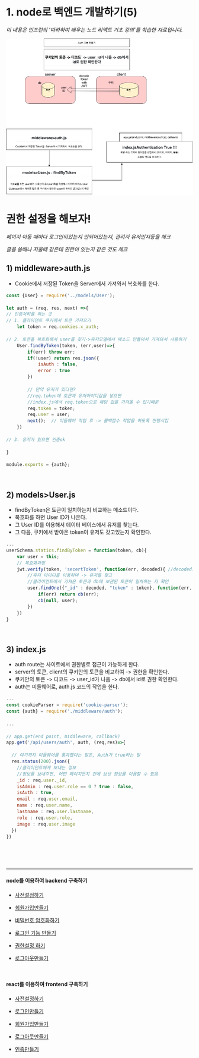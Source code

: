 # 1. node로 백엔드 개발하기(5)
*이 내용은 인프런의 '따라하며 배우는 노드 리액트 기초 강의'를 학습한 자료입니다.*

<img src="./5.png"/>

<br/>

# 권한 설정을 해보자!
*페이지 이동 때마다 로그인되있는지 안되어있는지, 관리자 유저인지등을 체크*

*글을 쓸때나 지울때 같은데 권한이 있는지 같은 것도 체크*

## 1) middleware>auth.js
- Cookie에서 저장된 Token을 Server에서 가져와서 복호화를 한다.
```js
const {User} = require('../models/User');

let auth = (req, res, next) =>{
// 인증처리를 하는 곳
// 1. 클라이언트 쿠키에서 토큰 가져오기
    let token = req.cookies.x_auth;  

// 2. 토큰을 복호화해서 user를 찾기->유저모델에서 메소드 만들어서 가져와서 사용하기
    User.findByToken(token, (err,user)=>{
        if(err) throw err;
        if(!user) return res.json({
            isAuth : false,
            error : true
        })

        // 만약 유저가 있다면?
        //req.token에 토큰과 유저아이디값을 넣으면 
        //index.js에서 req.token으로 해당 값을 가져올 수 있기때문
        req.token = token;  
        req.user = user;
        next();  // 미들웨어 작업 후 -> 콜백함수 작업을 하도록 진행시킴
    })
  
// 3. 유저가 있으면 인증ok

}

module.exports = {auth};
```



<br/>

## 2) models>User.js
- findByToken은 토큰이 일치하는지 비교하는 메소드이다.
- 복호화를 하면 User ID가 나온다.
- 그 User ID를 이용해서 데이터 베이스에서 유저를 찾는다.
- 그 다음, 쿠키에서 받아온 token이 유저도 갖고있는지 확인한다. 

```js
...
userSchema.statics.findByToken = function(token, cb){
    var user = this;
    // 복호화과정
    jwt.verify(token, 'secertToken', function(err, decoded){ //decoded:유저id
        //유저 아이디를 이용하여 -> 유저를 찾고 
        //클라이언트에서 가져온 토큰과 db에 보관된 토큰이 일치하는 지 확인
        user.findOne({"_id" : decoded, "token" : token}, function(err, user){
            if(err) return cb(err);
            cb(null, user);
        })
    })
}

```

<br/>

## 3) index.js
- auth route는 사이트에서 권한별로 접근이 가능하게 한다.
- server의 토큰, client의 쿠키안의 토큰을 비교하여 -> 권한을 확인한다.
- 쿠키안의 토큰 -> 디코드 -> user_id가 나옴 -> db에서 id로 권한 확인한다.
- auth는 미들웨어로, auth.js 코드의 작업을 한다.

```js
...
const cookieParser = require('cookie-parser'); 
const {auth} = require('./middleware/auth');

...

// app.get(end point, middleware, callback)
app.get('/api/users/auth', auth, (req,res)=>{

  // 여기까지 미들웨어를 통과했다는 말은, Auth가 true라는 말
  res.status(200).json({  
    //클라이언트에게 보내는 정보
    //정보를 보내주면, 어떤 페이지든지 간에 보낸 정보를 이용할 수 있음
    _id : req.user._id,
    isAdmin : req.user.role == 0 ? true : false,
    isAuth : true,
    email : req.user.email,
    name : req.user.name,
    lastname : req.user.lastname,
    role : req.user.role,
    image : req.user.image 
  })
})

```



<br/><br/><br/>

-----

#### node를 이용하여 backend 구축하기

- <a href="https://github.com/KumJungMin/boiler-plate/blob/master/descri/node1.md"> 사전설정하기 </a>

- <a href="https://github.com/KumJungMin/boiler-plate/blob/master/descri/node2.md"> 회원가입만들기 </a>

- <a href="https://github.com/KumJungMin/boiler-plate/blob/master/descri/node3.md"> 비밀번호 암호화하기 </a>

- <a href="https://github.com/KumJungMin/boiler-plate/blob/master/descri/node4.md"> 로그인 기능 만들기 </a>

- <a href="https://github.com/KumJungMin/boiler-plate/blob/master/descri/node5.md"> 권한설정 하기 </a>

- <a href="https://github.com/KumJungMin/boiler-plate/blob/master/descri/node6.md"> 로그아웃만들기 </a>

<br/>

#### react를 이용하여 frontend 구축하기

- <a href="https://github.com/KumJungMin/boiler-plate/blob/master/descri/fro/react1.md"> 사전설정하기 </a>

- <a href="https://github.com/KumJungMin/boiler-plate/blob/master/descri/fro/react2.md"> 로그인만들기 </a>

- <a href="https://github.com/KumJungMin/boiler-plate/blob/master/descri/fro/react3.md"> 회원가입만들기 </a>

- <a href="https://github.com/KumJungMin/boiler-plate/blob/master/descri/fro/react4.md"> 로그아웃만들기 </a>

- <a href="https://github.com/KumJungMin/boiler-plate/blob/master/descri/fro/react5.md"> 인증만들기 </a>
